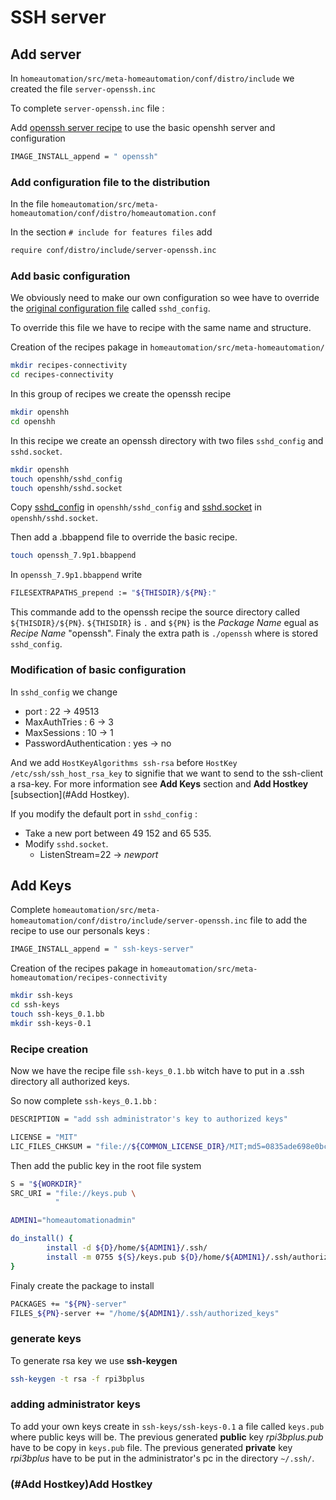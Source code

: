 <!-- realized on 8/12/2019 by MALCOMBRE Nicolas -->

# SSH server

## Add server

In `homeautomation/src/meta-homeautomation/conf/distro/include` we created the file `server-openssh.inc`

To complete `server-openssh.inc` file :


Add [openssh server recipe](https://git.yoctoproject.org/cgit.cgi/poky/plain/meta/recipes-connectivity/openssh/) to use the basic openshh server and configuration 

```bash
IMAGE_INSTALL_append = " openssh" 
```

### Add configuration file to the distribution

In the file `homeautomation/src/meta-homeautomation/conf/distro/homeautomation.conf`

In the section `# include for features files` add

```bash
require conf/distro/include/server-openssh.inc
```

### Add basic configuration

We obviously need to make our own configuration so wee have to override the [original configuration file](https://git.yoctoproject.org/cgit.cgi/poky/plain/meta/recipes-connectivity/openssh/openssh/sshd_config) called `sshd_config`.

To override this file we have to recipe with the same name and structure.

Creation of the recipes pakage in `homeautomation/src/meta-homeautomation/`

```bash
mkdir recipes-connectivity
cd recipes-connectivity
```
In this group of recipes we create the openssh recipe

```bash
mkdir openshh
cd openshh
```
In this recipe we create an openssh directory with two files `sshd_config` and `sshd.socket`.

```bash
mkdir openshh
touch openshh/sshd_config
touch openshh/sshd.socket
```
Copy [sshd_config](https://git.yoctoproject.org/cgit.cgi/poky/plain/meta/recipes-connectivity/openssh/openssh/sshd_config) in `openshh/sshd_config` and [sshd.socket](https://git.yoctoproject.org/cgit.cgi/poky/plain/meta/recipes-connectivity/openssh/openssh/sshd.socket) in `openshh/sshd.socket`.

Then add a .bbappend file to override the basic recipe.

```bash
touch openssh_7.9p1.bbappend
```

In `openssh_7.9p1.bbappend` write 

```bash
FILESEXTRAPATHS_prepend := "${THISDIR}/${PN}:"
```

This commande add to the openssh recipe the source directory called `${THISDIR}/${PN}`. `${THISDIR}` is `.` and `${PN}` is the *Package Name* egual as *Recipe Name* "openssh". Finaly the extra path is `./openssh` where is stored `sshd_config`.

### Modification of basic configuration

In `sshd_config` we change 

- port : 22 -> 49513
- MaxAuthTries : 6 -> 3
- MaxSessions : 10 -> 1
- PasswordAuthentication : yes -> no

And we add `HostKeyAlgorithms ssh-rsa` before `HostKey /etc/ssh/ssh_host_rsa_key` to signifie that we want to send to the ssh-client a rsa-key. For more information see **Add Keys** section and **Add Hostkey** [subsection](#Add Hostkey).

If you modify the default port in `sshd_config` :
- Take a new port between 49 152 and 65 535.
- Modify `sshd.socket`.
	- ListenStream=22 -> *newport*



## Add Keys

Complete `homeautomation/src/meta-homeautomation/conf/distro/include/server-openssh.inc` file to add the recipe to use our personals keys :

```bash
IMAGE_INSTALL_append = " ssh-keys-server"
```

Creation of the recipes pakage in `homeautomation/src/meta-homeautomation/recipes-connectivity`

```bash
mkdir ssh-keys
cd ssh-keys
touch ssh-keys_0.1.bb
mkdir ssh-keys-0.1
```
### Recipe creation

Now we have the recipe file `ssh-keys_0.1.bb` witch have to put in a .ssh directory all authorized keys.

So now complete `ssh-keys_0.1.bb` :

```bash
DESCRIPTION = "add ssh administrator's key to authorized keys"

LICENSE = "MIT"
LIC_FILES_CHKSUM = "file://${COMMON_LICENSE_DIR}/MIT;md5=0835ade698e0bcf8506ecda2f7b4f302"
```

Then add the public key in the root file system

```bash
S = "${WORKDIR}"
SRC_URI = "file://keys.pub \
          "

ADMIN1="homeautomationadmin"

do_install() {
        install -d ${D}/home/${ADMIN1}/.ssh/
        install -m 0755 ${S}/keys.pub ${D}/home/${ADMIN1}/.ssh/authorized_keys
}
```

Finaly create the package to install

```bash
PACKAGES += "${PN}-server"
FILES_${PN}-server += "/home/${ADMIN1}/.ssh/authorized_keys"
```
### generate keys

To generate rsa key we use **ssh-keygen**

```bash
ssh-keygen -t rsa -f rpi3bplus
```

### adding administrator keys

To add your own keys create in `ssh-keys/ssh-keys-0.1` a file called `keys.pub` where public keys will be. 
The previous generated **public** key *rpi3bplus.pub* have to be copy in `keys.pub` file.
The previous generated **private** key *rpi3bplus* have to be put in the administrator's pc in the directory `~/.ssh/`.

### (#Add Hostkey)Add Hostkey










